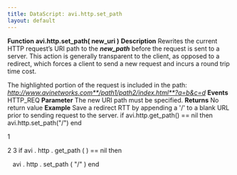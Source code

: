 ```yaml
---
title: DataScript: avi.http.set_path
layout: default
---
```

**Function** **avi.http.set_path( new_uri )** **Description** Rewrites the current HTTP request’s URI path to the ***new_path*** before the request is sent to a server. This action is generally transparent to the client, as opposed to a redirect, which forces a client to send a new request and incurs a round trip time cost.

The highlighted portion of the request is included in the path:
*http://www.avinetworks.com**/path1/path2/index.html**?a=b&c=d* **Events** HTTP_REQ **Parameter** The new URI path must be specified. **Returns** No return value **Example** Save a redirect RTT by appending a '/' to a blank URL prior to sending request to the server.
if avi.http.get_path() == nil then avi.http.set_path("/") end

1

2
3 if  avi . http . get_path ( )  ==  nil  then

   avi . http . set_path ( "/" )
end